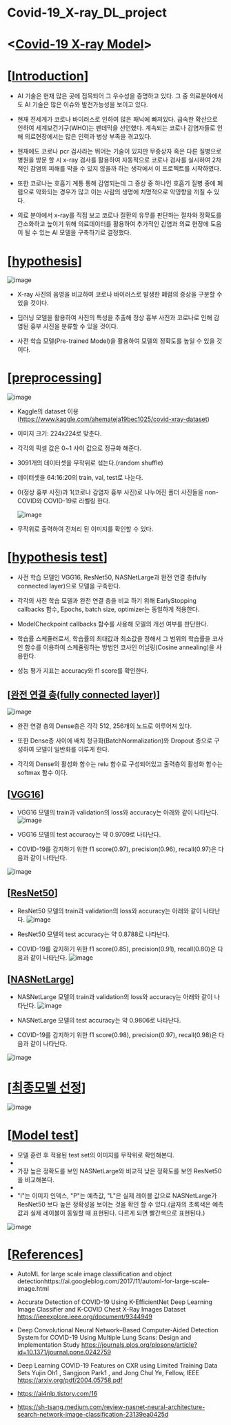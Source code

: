 # Covid-19_X-ray_DL_project

# <<u>Covid-19 X-ray Model</u>>

# [<u>Introduction</u>]

- AI 기술은 현재 많은 곳에 접목되어 그 우수성을 증명하고 있다. 그 중  의료분야에서도 AI 기술은 많은 이슈와 발전가능성을 보이고 있다. 

- 현재 전세계가 코로나 바이러스로 인하여 많은 패닉에 빠져있다. 급속한 확산으로 인하여 세계보건기구(WHO)는 펜데믹을 선언했다. 계속되는 코로나 감염자들로 인해 의료현장에서는 많은 인력과 병상 부족을 겪고있다. 

- 현재에도 코로나 pcr 검사라는 뛰어는 기술이 있지만 무증상자 혹은 다른 질병으로 병원을 방문 할 시 x-ray 검사를 활용하여 자동적으로 코로나 검사를 실시하여 2차적인 감염의 피해를 막을 수 있지 않을까 하는 생각에서 이 프로젝트를 시작하였다.

- 또한 코로나는 호흡기 계통 통해 감염되는데 그 증상 중 하나인 호흡기 질병 중에 폐렴으로 악화되는 경우가 많고 이는 사람의 생명에 치명적으로 악영향을 끼칠 수 있다. 

- 의료 분야에서 x-ray를 직접 보고 코로나 질환의 유무를 판단하는 절차와 정확도를 간소화하고 높이기 위해 의료데이터를 활용하여 추가적인 감염과 의료 현장에 도움이 될 수 있는 AI 모델을 구축하기로 결정했다. 

# [<u>hypothesis</u>]
![image](https://user-images.githubusercontent.com/89772868/162235156-dcd36d37-d588-43b0-beb5-935c34fe4675.png)

- X-ray 사진의 음영을 비교하여 코로나 바이러스로 발생한 폐렴의 증상을 구분할 수 있을 것이다.  

- 딥러닝 모델을 활용하여 사진의 특성을 추출해 정상 흉부 사진과 코로나로 인해 감염된 흉부 사진을 분류할 수 있을 것이다. 

- 사전 학습 모델(Pre-trained Model)을 활용하여 모델의 정확도를 높일 수 있을 것이다.
  
# [<u>preprocessing</u>]

  ![image](https://user-images.githubusercontent.com/89772868/162236413-e6e4e7a5-c4b6-4570-90fd-874fb081c9da.png)

  
- Kaggle의 dataset 이용(https://www.kaggle.com/ahemateja19bec1025/covid-xray-dataset)

- 이미지 크기: 224x224로 맞춘다.

- 각각의 픽셀 값은 0~1 사이 값으로 정규화 해준다.

- 3091개의 데이터셋을 무작위로 섞는다.(random shuffle)

- 데이터셋을 64:16:20의 train, val, test로 나눈다.

- 0(정상 흉부 사진)과 1(코로나 감염자 흉부 사진)로 나누어진 폴더 사진들을 non-COVID와 COVID-19로 라벨링 한다.  
  
  
  ![image](https://user-images.githubusercontent.com/89772868/162236476-011ee92a-7094-4547-9911-2e7fa9277c55.png)

- 무작위로 출력하여 전처리 된 이미지를 확인할 수 있다.

# [<u>hypothesis test</u>]
  
- 사전 학습 모델인 VGG16, ResNet50, NASNetLarge과 완전 연결 층(fully connected layer)으로 모델을 구축한다.

- 각각의 사전 학습 모델과 완전 연결 층을 비교 하기 위해 EarlyStopping callbacks 함수, Epochs, batch size, optimizer는 동일하게 적용한다. 

- ModelCheckpoint callbacks  함수를 사용해 모델의 개선 여부를 판단한다.

- 학습률 스케쥴러로서, 학습률의 최대값과 최소값을 정해서 그 범위의 학습률을 코사인 함수를 이용하여 스케쥴링하는 방법인 코사인 어닐링(Cosine annealing)을 사용한다.

- 성능 평가 지표는 accuracy와 f1 score를 확인한다. 


## [<u>완전 연결 층(fully connected layer)</u>]

![image](https://user-images.githubusercontent.com/89772868/162237223-0907a043-049d-4225-9c25-7d287da0267e.png)

- 완전 연결 층의 Dense층은 각각 512, 256개의 노드로 이루어져 있다.

- 또한 Dense층 사이에 배치 정규화(BatchNormalization)와 Dropout 층으로 구성하여 모델이 일반화를 이루게 한다.

- 각각의 Dense의 활성화 함수는 relu 함수로 구성되어있고 출력층의 활성화 함수는 softmax 함수 이다.

## [<u>VGG16</u>]

- VGG16 모델의 train과 validation의 loss와 accuracy는 아래와 같이 나타난다.
![image](https://user-images.githubusercontent.com/89772868/162237838-98e9cd16-dc61-41c1-9459-2b861d543dba.png)

- VGG16 모델의 test accuracy는 약 0.9709로 나타난다.
- COVID-19를 감지하기 위한 f1 score(0.97), precision(0.96), recall(0.97)은 다음과 같이 나타난다.

![image](https://user-images.githubusercontent.com/89772868/162237986-b1e6355b-92a9-4375-aa13-1eb3a6ac0d80.png)

## [<u>ResNet50</u>]
- ResNet50 모델의 train과 validation의 loss와 accuracy는 아래와 같이 나타난다.
![image](https://user-images.githubusercontent.com/89772868/162238284-4be50506-15d1-4046-8b8b-8bddd7a3b284.png)

- ResNet50 모델의 test accuracy는 약 0.8788로 나타난다.
- COVID-19를 감지하기 위한 f1 score(0.85), precision(0.91), recall(0.80)은 다음과 같이 나타난다.
![image](https://user-images.githubusercontent.com/89772868/162238540-0b8f8374-d44f-4414-ba64-c6afe26a92be.png)


## [<u>NASNetLarge</u>]
- NASNetLarge 모델의 train과 validation의 loss와 accuracy는 아래와 같이 나타난다.
![image](https://user-images.githubusercontent.com/89772868/162238976-16833a97-2c18-40b4-af1b-f2c07d921dc4.png)


- NASNetLarge 모델의 test accuracy는 약 0.9806로 나타난다.
- COVID-19를 감지하기 위한 f1 score(0.98), precision(0.97), recall(0.98)은 다음과 같이 나타난다.

![image](https://user-images.githubusercontent.com/89772868/162239269-a752d778-efa5-4a6d-87fb-17eade79983e.png)

# [<u>최종모델 선정</u>]
![image](https://user-images.githubusercontent.com/89772868/162239634-19cb204a-bdac-487c-9b72-8dec091b2d58.png)

# [<u>Model test</u>]

- 모델 훈련 후 적용된 test set의 이미지를 무작위로 확인해본다.
- 
- 가장 높은 정확도를 보인 NASNetLarge와 비교적 낮은 정확도를 보인 ResNet50을 비교해본다.
- 
- "I"는 이미지 인덱스, "P"는 예측값, "L"은 실제 레이블 값으로 NASNetLarge가 ResNet50 보다 높은 정확성을 보이는 것을 확인 할 수 있다.(글자의 초록색은 예측값과 실제 레이블이 동일할 때 표현된다. 다르게 되면 빨간색으로 표현된다.)

![image](https://user-images.githubusercontent.com/89772868/162240303-ada4996a-d3c5-4e41-b3a1-a1755e250969.png)

# [<u>References</u>]
- AutoML for large scale image classification and object detectionhttps://ai.googleblog.com/2017/11/automl-for-large-scale-image.html

- Accurate Detection of COVID-19 Using K-EfficientNet Deep Learning Image Classifier and K-COVID Chest X-Ray Images Dataset https://ieeexplore.ieee.org/document/9344949

- Deep Convolutional Neural Network–Based Computer-Aided Detection System for COVID-19 Using Multiple Lung Scans: Design and Implementation Study https://journals.plos.org/plosone/article?id=10.1371/journal.pone.0242759

- Deep Learning COVID-19 Features on CXR using Limited Training Data Sets Yujin Oh1 , Sangjoon Park1 , and Jong Chul Ye, Fellow, IEEE https://arxiv.org/pdf/2004.05758.pdf

- https://ai4nlp.tistory.com/16

- https://sh-tsang.medium.com/review-nasnet-neural-architecture-search-network-image-classification-23139ea0425d





